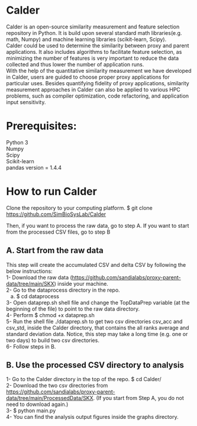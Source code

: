 # Calder
Calder is an open-source similarity measurement and feature selection repository in Python. It is build upon several standard math libraries(e.g. math, Numpy) and machine learning libraries (scikit-learn, Scipy).  
Calder could be used to determine the similarity between proxy and parent applications. It also includes algorithms to facilitate feature selection, as minimizing the number of features is very important to reduce the data collected and thus lower the number of application runs.  
With the help of the quantitative similarity measurement we have developed in Calder, users are guided to choose proper proxy applications for particular uses. Besides quantifying fidelity of proxy applications, similarity measurement approaches in Calder can also be applied to various HPC problems, such as compiler optimization, code refactoring, and application input sensitivity.  

# Prerequisites:
Python 3  
Numpy  
Scipy  
Scikit-learn  
pandas version = 1.4.4

# How to run Calder
Clone the repository to your computing platform. $ git clone https://github.com/SimBioSysLab/Calder

Then, if you want to process the raw data, go to step A. If you want to start from the processed CSV files, go to step B

## A. Start from the raw data
This step will create the accumulated CSV and delta CSV by following the below instructions:     
1- Download the raw data (https://github.com/sandialabs/proxy-parent-data/tree/main/SKX) inside your machine.  
2- Go to the dataprocess directory in the repo.  
&nbsp;&nbsp; a. $ cd dataprocess  
3- Open dataprep.sh shell file and change the TopDataPrep variable (at the beginning of the file) to point to the raw data directory.   
4- Perform $ chmod +x dataprep.sh  
5- Run the shell file ./dataprep.sh to get two csv directories csv_acc and csv_std, inside the Calder directory, that contains the all ranks average and standard deviation data. Notice, this step may take a long time (e.g. one or two days) to build two csv directories.  
6- Follow steps in B.       

## B. Use the processed CSV directory to analysis  
1- Go to the Calder directory in the top of the repo.  $ cd Calder/  
2- Download the two csv directories from https://github.com/sandialabs/proxy-parent-data/tree/main/ProcessedData/SKX. (If you start from Step A, you do not need to download again.)     
3- $ python main.py  
4- You can find the analysis output figures inside the graphs directory.


